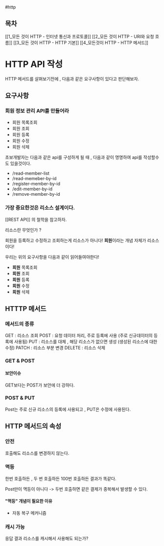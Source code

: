 #http 
## 목차
[[1_모든 것이 HTTP - 인터넷 통신과 프로토콜]]
[[2_모든 것이 HTTP - URI와 요청 흐름]]
[[3_모든 것이 HTTP - HTTP 기본]]
[[4_모든것이 HTTP - HTTP 메서드]]

# HTTP API 작성
HTTP 메서드를 살펴보기전에 , 다음과 같은 요구사항이 있다고 판단해보자. 

## 요구사항 

### 회원 정보 관리 API를 만들어라

- 회원 목록조회
- 회원 조회
- 회원 등록
- 회원 수정
- 회원 삭제 

초보개발자는 다음과 같은 api를 구성하게 될 때 , 다음과 같이 명명하여 api를 작성할수도 있을것이다. 

- /read-member-list
- /read-memeber-by-id
- /register-member-by-id
- /edit-member-by-id
- /remove-member-by-id


### **가장 중요한것은 리소스 설계이다.** 
[[REST API]] 의 철학을 참고하자. 

리소스란 무엇인가 ? 

회원을 등록하고 수정하고 조회하는게 리소스가 아니다! 
**회원**이라는 개념 자체가 리소스이다! 

우리는 위의 요구사항을 다음과 같이 읽어들여야한다! 

- **회원** 목록조회
- **회원** 조회
- **회원** 등록
- **회원** 수정
- **회원** 삭제 

## HTTTP 메서드 

### 메서드의 종류

GET : 리소스 조회
POST : 요청 데이터 처리, 주로 등록에 사용 (주로 신규데이터의 등록에 사용됨) 
PUT : 리소스를 대체 , 해당 리소스가 없으면 생성 (생성된 리소스에 대한 수정)
PATCH : 리소스 부분 변경
DELETE : 리소스 삭제 

### GET & POST

#### 보안이슈 

GET보다는 POST가 보안에 더 강하다. 


### POST & PUT 

Post는 주로 신규 리소스의 등록에 사용되고 , PUT은 수정에 사용된다. 

## HTTP 메서드의  속성

### 안전

호출해도 리소스를 변경하지 않는다. 

### 멱등

한번 호출하든 , 두 번 호출하든 100번 호출하든 결과가 똑같다. 

Post만이 멱등이 아니다 -> 두번 호출하면 같은 결제가 중복해서 발생할 수 있다. 

#### "멱등" 개념이 필요한 이유

- 자동 복구 메커니즘


### 캐시 가능


응답 결과 리소스를 캐시해서 사용해도 되는가? 